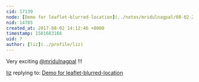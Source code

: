 ```yaml
---
cid: 17139
node: [Demo for leaflet-blurred-location](../notes/mridulnagpal/08-02-2017/demo-for-leaflet-blurred-location)
nid: 14705
created_at: 2017-08-02 14:12:46 +0000
timestamp: 1501683166
uid: 7
author: [liz](../profile/liz)
---
```


Very exciting [@mridulnagpal](/profile/mridulnagpal) !!!

[liz](../profile/liz) replying to: [Demo for leaflet-blurred-location](../notes/mridulnagpal/08-02-2017/demo-for-leaflet-blurred-location)

